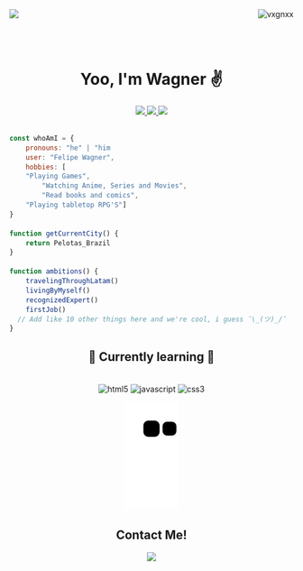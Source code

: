 <div>	
  <img align="right" src="https://komarev.com/ghpvc/?username=vxgnxx&label=Visitors&color=7f3ace&style=for-the-badge" alt="vxgnxx"/>
  <img align="left" width="30%" src="https://spotify-github-profile.vercel.app/api/view?uid=22xn5kvdb3t4uqq23v5s3anci&cover_image=true&theme=natemoo-re&bar_color=7f3ace&bar_color_cover=false"/>
</div>

<br><br><br>

<div align="center">
  <h1 align="center"> Yoo, I'm Wagner ✌ </h1>
  <a href="https://github.com/vxgnxx">
  <img height="150em" src="https://github-readme-stats.vercel.app/api?username=vxgnxx&show_icons=true&theme=midnight-purple&include_all_commits=true&count_private=true&hide_border=true"/>
  <img height="150em" src="https://github-readme-stats.vercel.app/api/top-langs/?username=vxgnxx&layout=compact&langs_count=7&theme=midnight-purple&hide_border=true"/>
  <img height="175em" src="https://github-readme-streak-stats.herokuapp.com?user=Vxgnxx&theme=midnight-purple&hide_border=true&date_format=j%20M%5B%20Y%5D"/>
</div>

```javascript

const whoAmI = {
    pronouns: "he" | "him
    user: "Felipe Wagner",
    hobbies: [
	"Playing Games",
        "Watching Anime, Series and Movies",
        "Read books and comics",
	"Playing tabletop RPG'S"]
}
	
function getCurrentCity() {
    return Pelotas_Brazil
}
	
function ambitions() {
    travelingThroughLatam()
    livingByMyself()
    recognizedExpert()
    firstJob()
  // Add like 10 other things here and we're cool, i guess ¯\_(ツ)_/¯
} 
 ```

<div style="display: inline_block" align="center">
  <h2 align="center">🌱 Currently learning 🌱</h2>
  <br>
  <img align="center" alt="html5" height="60" width="80" src="https://camo.githubusercontent.com/d458b55282fc167f5a189b35e54f966acdd5100d9331d90bea6416f2805e7f95/68747470733a2f2f63646e2e6a7364656c6976722e6e65742f67682f64657669636f6e732f64657669636f6e2f69636f6e732f68746d6c352f68746d6c352d706c61696e2e737667"/>
  <img align="center" alt="javascript" height="60" width="80" src="https://camo.githubusercontent.com/528e232c728b497080cbf31d2a7e797caa81e402ff81643f79b2c2c395a29f17/68747470733a2f2f63646e2e6a7364656c6976722e6e65742f67682f64657669636f6e732f64657669636f6e2f69636f6e732f6a6176617363726970742f6a6176617363726970742d706c61696e2e737667"/>
  <img align="center" alt="css3" height="60" width="80" src="https://camo.githubusercontent.com/ad8fbf7f75f04b296b72beb893acf572b364e69ec35ea41a68a29507f5b1cd1b/68747470733a2f2f63646e2e6a7364656c6976722e6e65742f67682f64657669636f6e732f64657669636f6e2f69636f6e732f637373332f637373332d706c61696e2e737667"/>
</div>

<div align="center">

![Snake animation](https://github.com/vxgnxx/vxgnxx/blob/output/github-contribution-grid-snake.svg)

</div>

<div align="center">
  <h2 align="center">Contact Me!</h2>
  <a href="https://linktr.ee/vxgnxx" target="_blank"><img src="https://img.shields.io/badge/linktree-000000?style=for-the-badge&logo=linktree&logoColor=white"></a>
</div>


